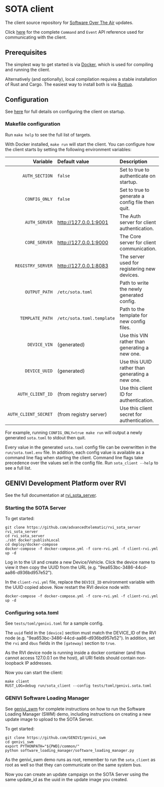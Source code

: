 # SOTA client

The client source repository for [Software Over The Air](http://advancedtelematic.github.io/rvi_sota_server/) updates.

Click [here](http://advancedtelematic.github.io/rvi_sota_server/cli/client-commands-and-events-reference.html) for the complete `Command` and `Event` API reference used for communicating with the client.

## Prerequisites

The simplest way to get started is via [Docker](http://www.docker.com), which is used for compiling and running the client.

Alternatively (and optionally), local compilation requires a stable installation of Rust and Cargo. The easiest way to install both is via [Rustup](https://www.rustup.rs).

## Configuration

See [here](http://advancedtelematic.github.io/rvi_sota_server/cli/client-startup-and-configuration.html) for full details on configuring the client on startup.

### Makefile configuration

Run `make help` to see the full list of targets.

With Docker installed, `make run` will start the client. You can configure how the client starts by setting the following environment variables:

Variable             | Default value             | Description
-------------------: | :------------------------ | :------------------
`AUTH_SECTION`       | `false`                   | Set to true to authenticate on startup.
`CONFIG_ONLY`        | `false`                   | Set to true to generate a config file then quit.
`AUTH_SERVER`        | http://127.0.0.1:9001     | The Auth server for client authentication.
`CORE_SERVER`        | http://127.0.0.1:9000     | The Core server for client communication.
`REGISTRY_SERVER`    | http://127.0.0.1:8083     | The server used for registering new devices.
`OUTPUT_PATH`        | `/etc/sota.toml`          | Path to write the newly generated config.
`TEMPLATE_PATH`      | `/etc/sota.toml.template` | Path to the template for new config files.
`DEVICE_VIN`         | (generated)               | Use this VIN rather than generating a new one.
`DEVICE_UUID`        | (generated)               | Use this UUID rather than generating a new one.
`AUTH_CLIENT_ID`     | (from registry server)    | Use this client ID for authentication.
`AUTH_CLIENT_SECRET` | (from registry server)    | Use this client secret for authentication.

For example, running `CONFIG_ONLY=true make run` will output a newly generated `sota.toml` to stdout then quit.

Every value in the generated `sota.toml` config file can be overwritten in the `run/sota.toml.env` file. In addition, each config value is available as a command line flag when starting the client. Command line flags take precedence over the values set in the config file. Run `sota_client --help` to see a full list.

## GENIVI Development Platform over RVI

See the full documentation at [rvi_sota_server](http://advancedtelematic.github.io/rvi_sota_server/).

### Starting the SOTA Server

To get started:

    git clone https://github.com/advancedtelematic/rvi_sota_server rvi_sota_server
    cd rvi_sota_server
    ./sbt docker:publishLocal
    cd deploy/docker-compose
    docker-compose -f docker-compose.yml -f core-rvi.yml -f client-rvi.yml up -d

Log in to the UI and create a new Device/Vehicle. Click the device name to view it then copy the UUID from the URL (e.g. "9ea653bc-3486-44cd-aa86-d936bd957e52").

In the `client-rvi.yml` file, replace the `DEVICE_ID` environment variable with the UUID copied above. Now restart the RVI device node with:

	docker-compose -f docker-compose.yml -f core-rvi.yml -f client-rvi.yml up -d

### Configuring sota.toml

See `tests/toml/genivi.toml` for a sample config.

The `uuid` field in the `[device]` section must match the DEVICE_ID of the RVI node (e.g. "9ea653bc-3486-44cd-aa86-d936bd957e52"). In addition, set the `rvi` and `dbus` fields in the `[gateway]` section to `true`.

As the RVI device node is running inside a docker container (and thus cannot access 127.0.0.1 on the host), all URI fields should contain non-loopback IP addresses.

Now you can start the client:

	make client
	RUST_LOG=debug run/sota_client --config tests/toml/genivi.sota.toml

### GENIVI Software Loading Manager

See [genivi_swm](https://github.com/GENIVI/genivi_swm) for complete instructions on how to run the Software Loading Manager (SWM) demo, including instructions on creating a new update image to upload to the SOTA Server.

To get started:

    git clone https://github.com/GENIVI/genivi_swm
    cd genivi_swm
    export PYTHONPATH="${PWD}/common/"
    python software_loading_manager/software_loading_manager.py

As the genivi_swm demo runs as root, remember to run the `sota_client` as root as well so that they can communicate on the same system bus.

Now you can create an update campaign on the SOTA Server using the same update_id as the uuid in the update image you created.
